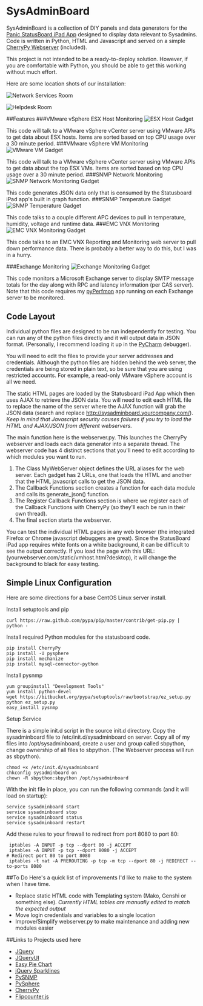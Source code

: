 SysAdminBoard
=======================

SysAdminBoard is a collection of DIY panels and data generators for the [Panic StatusBoard iPad App](http://www.panic.com/statusboard/) designed to display data relevant to Sysadmins.  Code is written in Python, HTML and Javascript and served on a simple [CherryPy Webserver](http://cherrypy.org/) (included).

This project is not intended to be a ready-to-deploy solution.  However, if you are comfortable with Python, you should be able to get this working without much effort.

Here are some location shots of our installation:

![Network Services Room](readme-images/location1.jpg)

![Helpdesk Room](readme-images/location2.jpg)

##Features
###VMware vSphere ESX Host Monitoring
![ESX Host Gadget](readme-images/host.png)

This code will talk to a VMware vSphere vCenter server using VMware APIs to get data about ESX hosts.  Items are sorted based on top CPU usage over a 30 minute period.
###VMware vSphere VM Monitoring
![VMware VM Gadget](readme-images/vm.png)

This code will talk to a VMware vSphere vCenter server using VMware APIs to get data about the top ESX VMs.  Items are sorted based on top CPU usage over a 30 minute period.
###SNMP Network Monitoring
![SNMP Network Monitoring Gadget](readme-images/snmp.png)

This code generates JSON data only that is consumed by the Statusboard iPad app's built in graph function.
###SNMP Temperature Gadget
![SNMP Temperature Gadget](readme-images/temp.png)

This code talks to a couple different APC devices to pull in temperature, humidity, voltage and runtime data.
###EMC VNX Monitoring
![EMC VNX Monitoring Gadget](readme-images/vnx.png)

This code talks to an EMC VNX Reporting and Monitoring web server to pull down performance data.  There is probably a better way to do this, but I was in a hurry.

###Exchange Monitoring
![Exchange Monitoring Gadget](readme-images/exch.png)

This code monitors a Microsoft Exchange server to display SMTP message totals for the day along with RPC and latency information (per CAS server).  Note that this code requires my [pyPerfmon](https://github.com/flakshack/pyPerfmon) app running on each Exchange server to be monitored.

## Code Layout
Individual python files are designed to be run independently for testing.  You can run any of the python files directly and it will output data in JSON format.  (Personally, I recommend loading it up in the [PyCharm](http://www.jetbrains.com/pycharm/) debugger).  

You will need to edit the files to provide your server addresses and credentials.  Although the python files are hidden behind the web server, the credentials are being stored in plain text, so be sure that you are using restricted accounts.  For example, a read-only VMware vSphere account is all we need.

The static HTML pages are loaded by the Statusboard iPad App which then uses AJAX to retrieve the JSON data.  You will need to edit each HTML file to replace the name of the server where the AJAX function will grab the JSON data (search and replace http://sysadminboard.yourcompany.com/).  *Keep in mind that Javascript security causes failures if you try to load the HTML and AJAX/JSON from different webservers.*

The main function here is the webserver.py. This launches the CherryPy webserver and loads each data generator into a separate thread.  The webserver code has 4 distinct sections that you'll need to edit according to which modules you want to run.

1. The Class MyWebServer object defines the URL aliases for the web server.  Each gadget has 2 URLs, one that loads the HTML and another that the HTML javascript calls to get the JSON data.
2. The Callback Functions section creates a function for each data module and calls its generate_json() function.
3. The Register Callback Functions section is where we register each of the Callback Functions with CherryPy (so they'll each be run in their own thread).
4. The final section starts the webserver.

You can test the individual HTML pages in any web browser (the integrated Firefox or Chrome javascript debuggers are great).  Since the StatusBoard iPad app requires white fonts on a white background, it can be difficult to see the output correctly.  If you load the page with this URL:  (yourwebserver.com/static/vmhost.html?desktop), it will change the background to black for easy testing.

## Simple Linux Configuration
Here are some directions for a base CentOS Linux server install.

Install setuptools and pip
```
curl https://raw.github.com/pypa/pip/master/contrib/get-pip.py | python -
```

Install required Python modules for the statusboard code.
```
pip install CherryPy
pip install -U pysphere
pip install mechanize
pip install mysql-connector-python
```

Install pysnmp
```
yum groupinstall "Development Tools"
yum install python-devel
wget https://bitbucket.org/pypa/setuptools/raw/bootstrap/ez_setup.py 
python ez_setup.py 
easy_install pysnmp
```

Setup Service

There is a simple init.d script in the source init.d directory.  Copy the sysadminboard  file to /etc/init.d/sysadminboard on server.  Copy all of my files into /opt/sysadminboard, create a user and group called sbpython, change ownership of all files to sbpython.  (The Webserver process will run as sbpython).
```
chmod +x /etc/init.d/sysadminboard
chkconfig sysadminboard on
chown -R sbpython:sbpython /opt/sysadminboard
```

With the init file in place, you can run the following commands (and it will load on startup):
```
service sysadminboard start
service sysadminboard stop
service sysadminboard status
service sysadminboard restart
```

Add these rules to your firewall to redirect from port 8080 to port 80:
```
 iptables -A INPUT -p tcp --dport 80 -j ACCEPT 
 iptables -A INPUT -p tcp --dport 8080 -j ACCEPT 
# Redirect port 80 to port 8080
 iptables -t nat -A PREROUTING -p tcp -m tcp --dport 80 -j REDIRECT --to-ports 8080
```





##To Do
Here's a quick list of improvements I'd like to make to the system when I have time.
* Replace static HTML code with Templating system (Mako, Genshi or something else).  *Currently HTML tables are manually edited to match the expected output*
* Move login credentials and variables to a single location
* Improve/Simplify webserver.py to make maintenance and adding new modules easier


##Links to Projects used here
* [JQuery](http://jquery.com/)
* [JQueryUI](http://jqueryui.com/)
* [Easy Pie Chart](http://rendro.github.io/easy-pie-chart/)
* [jQuery Sparklines](http://omnipotent.net/jquery.sparkline/#s-about)
* [PySNMP](http://pysnmp.sourceforge.net)
* [PySphere](https://code.google.com/p/pysphere/)
* [CherryPy](http://www.cherrypy.org/)
* [Flipcounter.js](http://cnanney.com/journal/code/apple-style-counter-revisited/)
